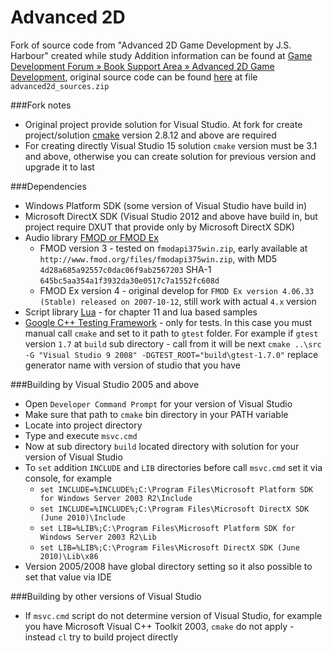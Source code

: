 ﻿Advanced 2D
=======

Fork of source code from "Advanced 2D Game Development by J.S. Harbour" created while study
Addition information can be found at [Game Development Forum » Book Support Area » Advanced 2D Game Development](http://jharbour.com/forum/index.php?board=12.0), original source code can be found [here](http://jharbour.com/wordpress/portfolio/advanced-2d-game-development/) at file ```advanced2d_sources.zip```

###Fork notes
* Original project provide solution for Visual Studio. At fork for create project/solution [cmake](http://www.cmake.org/download/) version 2.8.12 and above are required
* For creating directly Visual Studio 15 solution ```cmake``` version must be 3.1 and above, otherwise you can create solution for previous version and upgrade it to last

###Dependencies
* Windows Platform SDK (some version of Visual Studio have build in)
* Microsoft DirectX SDK (Visual Studio 2012 and above have build in, but project require DXUT that provide only by Microsoft DirectX SDK)
* Audio library [FMOD or FMOD Ex](http://www.fmod.org/download-previous-products/)
  * FMOD version 3 - tested on ```fmodapi375win.zip```, early available at ```http://www.fmod.org/files/fmodapi375win.zip```, with MD5 ```4d28a685a92557c0dac06f9ab2567203``` SHA-1 ```645bc5aa354a1f3932da30e0517c7a1552fc608d``` 
  * FMOD Ex version 4 - original develop for ```FMOD Ex version 4.06.33 (Stable) released on 2007-10-12```, still work with actual ```4.x``` version
* Script library [Lua](http://lua-users.org/wiki/LuaBinaries) - for chapter 11 and lua based samples
* [Google C++ Testing Framework](https://github.com/google/googletest) - only for tests. In this case you must manual call ```cmake``` and set to it path to ```gtest``` folder. For example if ```gtest``` version ```1.7``` at ```build``` sub directory - call from it will be next ```cmake ..\src -G "Visual Studio 9 2008" -DGTEST_ROOT="build\gtest-1.7.0"``` replace generator name with version of studio that you have

###Building by Visual Studio 2005 and above
* Open ```Developer Command Prompt``` for your version of Visual Studio
* Make sure that path to ```cmake``` bin directory in your PATH variable
* Locate into project directory
* Type and execute ```msvc.cmd```
* Now at sub directory ```build``` located directory with solution for your version of Visual Studio
* To ```set``` addition ```INCLUDE``` and ```LIB``` directories before call ```msvc.cmd``` set it via console, for example
  * ```set INCLUDE=%INCLUDE%;C:\Program Files\Microsoft Platform SDK for Windows Server 2003 R2\Include```
  * ```set INCLUDE=%INCLUDE%;C:\Program Files\Microsoft DirectX SDK (June 2010)\Include```
  * ```set LIB=%LIB%;C:\Program Files\Microsoft Platform SDK for Windows Server 2003 R2\Lib```
  * ```set LIB=%LIB%;C:\Program Files\Microsoft DirectX SDK (June 2010)\Lib\x86```
* Version 2005/2008 have global directory setting so it also possible to set that value via IDE

###Building by other versions of Visual Studio
* If ```msvc.cmd``` script do not determine version of Visual Studio, for example you have Microsoft Visual C++ Toolkit 2003, ```cmake``` do not apply - instead ```cl``` try to build project directly